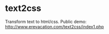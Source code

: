 text2css
========

Transform text to html/css.
Public demo: http://www.erevacation.com/text2css/index1.php 
